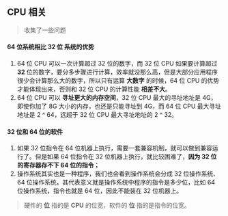 ## CPU 相关

> 收集了一些问题

#### 64 位系统相比 **32 位** 系统的优势

1. 64 位 CPU 可以一次计算超过 32 位的数字，而 32 位 CPU 如果要计算超过 **32** 位的数字，要分多步骤进行计算，效率就没那么高，但是大部分应用程序很少会计算那么大的数字，所以只有运算 **大数字** 的时候，64 位 CPU 的优势才能体现出来，否则和 32 位 CPU 的计算性能 **相差不大**。
2. 64 位 CPU 可以 **寻址更大的内存空间**，32 位 CPU 最大的寻址地址是 4G，即使你加了 8G 大小的内存，也还是只能寻址到 4G，而 64 位 CPU 最大寻址地址是 2 ^ 64，远超于 32 位 CPU 最大寻址地址的 2 ^ 32。

#### 32 位和 64 位的软件

1. 如果 32 位指令在 64 位机器上执行，需要一套兼容机制，就可以做到兼容运行了。但是如果 64 位指令在 32 位机器上执行，就比较困难了，**因为 32 位的寄存器存不下 64 位的指令**；
2. 操作系统其实也是一种程序，我们也会看到操作系统会分成 32 位操作系统、64 位操作系统，其代表意义就是操作系统中程序的指令是多少位，比如 64 位操作系统，指令也就是 64 位，因此不能装在 32 位机器上。

> 硬件的 **位** 指的是 **CPU** 的位宽，软件的 **位** 指的是指令的位宽。

